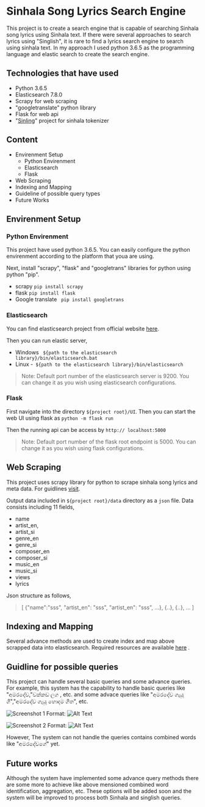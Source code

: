 # Sinhala Song Lyrics Search Engine
 
This project is to create a search engine that is capable of searching Sinhala song lyrics using Sinhala text. If there were several approaches to search lyrics using "Singlish", it is rare to find a lyrics search engine to search using sinhala text. In my approach I used python 3.6.5 as the programming language and elastic search to create the search engine.

## Technologies that have used

  - Python 3.6.5
  - Elasticsearch 7.8.0
  - Scrapy for web scraping
  - "googletranslate" python library
  - Flask for web api
  - "[Sinling](https://github.com/ysenarath/sinling.git)" project for sinhala tokenizer 

## Content

  - Envirenment Setup
    - Python Envirenment 
    - Elasticsearch
    - Flask
  - Web Scraping
  - Indexing and Mapping
  - Guideline of possible query types
  - Future Works

## Envirenment Setup
### Python Envirenment
This project have used python 3.6.5. You can easily configure the python envirenment according to the platform that youa are using.

Next, install "scrapy", "flask" and "googletrans" libraries for python using python "pip".
- scrapy
``` pip install scrapy ```
- flask
``` pip install flask ```
- Google translate
``` pip install googletrans```

### Elasticsearch

You can find elasticsearch project from official website [here](https://www.elastic.co/downloads/elasticsearch).

Then you can run elastic server,
- Windows
``` ${path to the elasticsearch library}/bin/elasticsearch.bat```
- Linux
-``` ${path to the elasticsearch library}/bin/elasticsearch```

> Note:  Default port number of the elasticsearch server is 9200. You can change it as you wish using elasticsearch configurations.

### Flask
First navigate into the directory ``${project root}/UI``. Then you can start the web UI using flask as
``` python -m flask run ```

Then the running api can be access by `` http:// localhost:5000 ``
> Note:  Default port number of the flask root endpoint is 5000. You can change it as you wish using flask configurations.

## Web Scraping
This project uses scrapy library for python to scrape sinhala song lyrics and meta data. For guidlines [visit](https://docs.scrapy.org/en/latest/).

Output data included in `` ${project root}/data `` directory as a `` json `` file. Data consists including 11 fields,
- name
- artist_en,
- artist_si
- genre_en
- genre_si
- composer_en
- composer_si
- music_en
- music_si
- views
- lyrics

Json structure as follows,

> [
>   {"name":"sss", "artist_en": "sss", "artist_en": "sss", ...},
>   {..},
>   {..},
>   ...
>]

## Indexing and Mapping
Several advance methods are used to create index and map above scrapped data into elasticsearch. Required resources are available [here](https://www.elastic.co/downloads/elasticsearch) .

## Guidline for possible queries
This project can handle several basic queries and some advance queries. For example, this system has the capability to handle basic queries like "අමරදේව,"වක්කඩ ලග , etc. and some advace queries like "අමරදේව ගැයූ ගී","අමරදේව ගැයූ හොදම ගීත", etc.

![Screenshot 1](/images/logo.png)
Format: ![Alt Text](url)

![Screenshot 2](/images/logo.png)
Format: ![Alt Text](url)

However, The system can not handle the queries contains combined words like "අමරදේවගේ" yet.

## Future works

Although the system have implemented some advance query methods there are some more to achieve like above mensioned combined word identification, aggregation, etc. These options will be added soon and the system will be improved to process both Sinhala and singlish queries. 